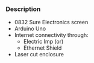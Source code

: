 ### Description

- 0832 Sure Electronics screen
- Arduino Uno
- Internet connectivity through:
  - Electric Imp (or)
  - Ethernet Shield
- Laser cut enclosure